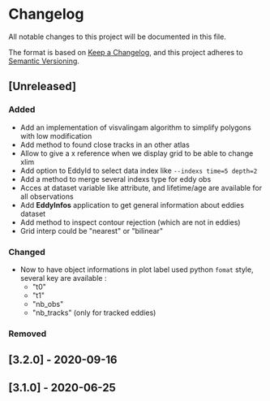 # Changelog

All notable changes to this project will be documented in this file.

The format is based on [Keep a Changelog](https://keepachangelog.com/en),
and this project adheres to [Semantic Versioning](https://semver.org/spec/v2.0.0.html).

## [Unreleased]

### Added
- Add an implementation of visvalingam algorithm to simplify polygons with low modification
- Add method to found close tracks in an other atlas
- Allow to give a x reference when we display grid to be able to change xlim
- Add option to EddyId to select data index like `--indexs time=5 depth=2`
- Add a method to merge several indexs type for eddy obs
- Acces at dataset variable like attribute, and lifetime/age are available for all observations
- Add **EddyInfos** application to get general information about eddies dataset
- Add method to inspect contour rejection (which are not in eddies)
- Grid interp could be "nearest" or "bilinear" 
### Changed
- Now to have object informations in plot label used python ```fomat``` style, several key are available : 
    - "t0"
    - "t1"
    - "nb_obs"
    - "nb_tracks" (only for tracked eddies)
### Removed


## [3.2.0] - 2020-09-16

## [3.1.0] - 2020-06-25
